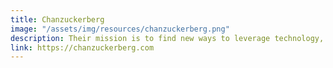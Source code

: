 ```yaml
---
title: Chanzuckerberg
image: "/assets/img/resources/chanzuckerberg.png"
description: Their mission is to find new ways to leverage technology, community-driven solutions, and collaboration to accelerate progress in Science, Education, and within their Justice & Opportunity work.
link: https://chanzuckerberg.com
---
```

